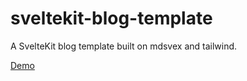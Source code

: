 # sveltekit-blog-template

A SvelteKit blog template built on mdsvex and tailwind.

[Demo](https://sveltekit-blog-template.vercel.app)
